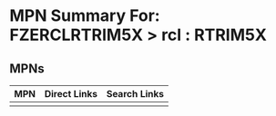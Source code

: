 



# MPN Summary For: FZERCLRTRIM5X > rcl : RTRIM5X

## MPNs
  

|MPN|Direct Links|Search Links|
| :--- | :--- | :--- |
||||
